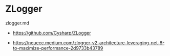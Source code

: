 # ZLogger

zlogger.md

*   https://github.com/Cysharp/ZLogger

*   https://neuecc.medium.com/zlogger-v2-architecture-leveraging-net-8-to-maximize-performance-2d9733b43789
